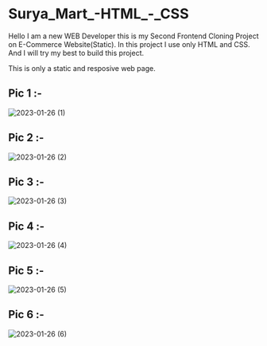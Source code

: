 # Surya_Mart_-HTML_-_CSS
Hello I am a new WEB Developer this is my Second Frontend Cloning Project on E-Commerce Website(Static). In this project I use only HTML and CSS. And I will try my best to build this project.

This is only a static and resposive web page.


Pic 1 :-
------------------

![2023-01-26 (1)](https://user-images.githubusercontent.com/111687485/214873295-2a4553cd-c48c-438b-a75c-90b236b3abeb.png)

Pic 2 :-
-------------------

![2023-01-26 (2)](https://user-images.githubusercontent.com/111687485/214873302-91d340d1-c757-42a0-b1ad-16010a90e38f.png)

Pic 3 :-
------------------

![2023-01-26 (3)](https://user-images.githubusercontent.com/111687485/214873318-96c5862a-c4fe-4118-a2c4-a4ceae541a23.png)

Pic 4 :-
-------------------

![2023-01-26 (4)](https://user-images.githubusercontent.com/111687485/214873338-da11e9fb-4489-43a6-9bfb-20babc36a055.png)

Pic 5 :-
------------------

![2023-01-26 (5)](https://user-images.githubusercontent.com/111687485/214873350-64ec9c3a-0ec7-4e04-9122-0e3ccea4cc48.png)

Pic 6 :-
------------------

![2023-01-26 (6)](https://user-images.githubusercontent.com/111687485/214873377-511bb474-2381-4297-b419-3e8084b54033.png)
